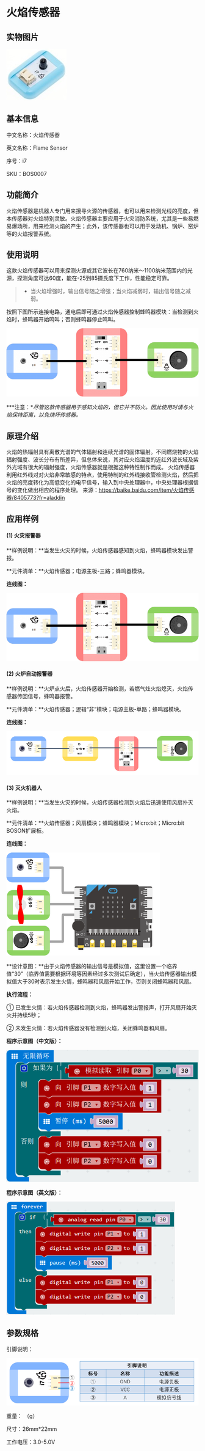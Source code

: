 # 火焰传感器

## 实物图片
![](boson_火焰传感器_实物图片.jpg)

## 基本信息
中文名称：火焰传感器

英文名称：Flame Sensor

序号：i7

SKU：BOS0007

## 功能简介
火焰传感器是机器人专门用来搜寻火源的传感器，也可以用来检测光线的亮度，但本传感器对火焰特别灵敏。火焰传感器主要应用于火灾消防系统，尤其是一些易燃易爆场所，用来检测火焰的产生；此外，该传感器也可以用于发动机、锅炉、窑炉等的火焰报警系统。

## 使用说明
这款火焰传感器可以用来探测火源或其它波长在760纳米～1100纳米范围内的光源，探测角度可达60度，能在-25到85摄氏度下工作，性能稳定可靠。

> * 当火焰增强时，输出信号随之增强；当火焰减弱时，输出信号随之减弱。

按照下图所示连接电路，通电后即可通过火焰传感器控制蜂鸣器模块：当检测到火焰时，蜂鸣器开始鸣叫；否则蜂鸣器停止鸣叫。

![](boson_火焰传感器_使用说明.png)

***注意：**尽管这款传感器用于感知火焰的，但它并不防火。因此使用时请与火焰保持距离，以免烧坏传感器。*

## 原理介绍
火焰的热辐射具有离散光谱的气体辐射和连续光谱的固体辐射。不同燃烧物的火焰辐射强度、波长分布有所差异，但总体来说，其对应火焰温度的近红外波长域及紫外光域有很大的辐射强度，火焰传感器就是根据这种特性制作而成。
火焰传感器利用红外线对对火焰非常敏感的特点，使用特制的红外线接收管检测火焰，然后把火焰的亮度转化为高低变化的电平信号，输入到中央处理器中，中央处理器根据信号的变化做出相应的程序处理。
来源：https://baike.baidu.com/item/火焰传感器/8405773?fr=aladdin

## 应用样例
#### (1) 火灾报警器
**样例说明：**当发生火灾的时候，火焰传感器感知到火焰，蜂鸣器模块发出警报。

**元件清单：**火焰传感器；电源主板-三路；蜂鸣器模块。

**连线图：**

![](boson_火焰传感器_应用样例1_连线图.png)

#### (2) 火炉自动报警器
**样例说明：**火炉点火后，火焰传感器开始检测，若燃气灶火焰熄灭，火焰传感器传回信号，蜂鸣器报警。

**元件清单：**火焰传感器；逻辑“非”模块；电源主板-单路；蜂鸣器模块。

**连线图：**

![](boson_火焰传感器_应用样例2_连线图.png)

#### (3) 灭火机器人
**样例说明：**当发生火灾的时候，火焰传感器检测到火焰后迅速使用风扇扑灭火焰。

**元件清单：**火焰传感器；风扇模块；蜂鸣器模块；Micro:bit；Micro:bit BOSON扩展板。

**连线图：**

![](boson_火焰传感器_应用样例3_连线图.png)

**设计意图：**由于火焰传感器的输出信号是模拟值，这里设置一个临界值“30”（临界值需要根据环境等因素经过多次测试后确定），当火焰传感器输出模拟值大于30时表示发生火情，蜂鸣器和风扇开始工作，否则关闭蜂鸣器和风扇。

**执行流程：**

① 已发生火情：若火焰传感器检测到火焰，蜂鸣器发出警报声，打开风扇开始灭火并持续5秒；

② 未发生火情：若火焰传感器没有检测到火焰，关闭蜂鸣器和风扇。

**程序示意图（中文版）：**

![](boson_火焰传感器_应用样例3_程序示意图中文版.png)

**程序示意图（英文版）：**

![](boson_火焰传感器_应用样例3_程序示意图英文版.png)

## 参数规格
引脚说明：

![](boson_火焰传感器_引脚说明.png)

重量： （g）

尺寸：26mm*22mm

工作电压：3.0-5.0V